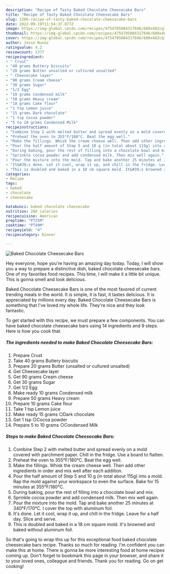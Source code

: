 ```yaml
---
description: "Recipe of Tasty Baked Chocolate Cheesecake Bars"
title: "Recipe of Tasty Baked Chocolate Cheesecake Bars"
slug: 1206-recipe-of-tasty-baked-chocolate-cheesecake-bars
date: 2022-09-19T11:54:37.877Z
image: https://img-global.cpcdn.com/recipes/4754705084317696/680x482cq70/baked-chocolate-cheesecake-bars-recipe-main-photo.jpg
thumbnail: https://img-global.cpcdn.com/recipes/4754705084317696/680x482cq70/baked-chocolate-cheesecake-bars-recipe-main-photo.jpg
cover: https://img-global.cpcdn.com/recipes/4754705084317696/680x482cq70/baked-chocolate-cheesecake-bars-recipe-main-photo.jpg
author: Jesse Nunez
ratingvalue: 4.2
reviewcount: 1377
recipeingredient:
- " Crust"
- "40 grams Buttery biscuits"
- "20 grams Butter unsalted or cultured unsalted"
- " Cheesecake layer"
- "90 grams Cream cheese"
- "30 grams Sugar"
- "1/2 Egg"
- "10 grams Condensed milk"
- "50 grams Heavy cream"
- "10 grams Cake flour"
- "1 tsp Lemon juice"
- "15 grams Dark chocolate"
- "1 tsp Cocoa powder"
- "5 to 10 grams Condensed Milk"
recipeinstructions:
- "Combine Step 2 with melted butter and spread evenly on a mold covered with parchment paper. Chill in the fridge. Use a board to flatten."
- "Preheat the oven to 355°F/180°C. Beat the egg well."
- "Make the fillings. Whisk the cream cheese well. Then add other ingredients in order and mix well after each addition."
- "Pour the half amount of Step 5 and 10 g (in total about 115g) into a mold. Rap the mold against your workspace to even the surface. Bake for 15 minutes at 355°F/180°C."
- "During baking, pour the rest of filling into a chocolate bowl and mix."
- "Sprinkle cocoa powder and add condensed milk. Then mix well again."
- "Pour the mixture into the mold. Tap and bake another 25 minutes at 340°F/170°C. I cover the top with aluminum foil."
- "It&#39;s done. Let it cool, wrap it up, and chill in the fridge. Leave for a half day. Slice and serve."
- "This is doubled and baked in a 18 cm square mold. It&#39;s browned and baked without aluminum foil."
categories:
- Recipe
tags:
- baked
- chocolate
- cheesecake

katakunci: baked chocolate cheesecake 
nutrition: 260 calories
recipecuisine: American
preptime: "PT25M"
cooktime: "PT49M"
recipeyield: "4"
recipecategory: Dinner

---
```



![Baked Chocolate Cheesecake Bars](https://img-global.cpcdn.com/recipes/4754705084317696/680x482cq70/baked-chocolate-cheesecake-bars-recipe-main-photo.jpg)

Hey everyone, hope you're having an amazing day today. Today, I will show you a way to prepare a distinctive dish, baked chocolate cheesecake bars. One of my favorites food recipes. This time, I will make it a little bit unique. This is gonna smell and look delicious.

Baked Chocolate Cheesecake Bars is one of the most favored of current trending meals in the world. It is simple, it is fast, it tastes delicious. It is appreciated by millions every day. Baked Chocolate Cheesecake Bars is something that I've loved my whole life. They're nice and they look fantastic.




To get started with this recipe, we must prepare a few components. You can have baked chocolate cheesecake bars using 14 ingredients and 9 steps. Here is how you cook that.

<!--inarticleads1-->

##### The ingredients needed to make Baked Chocolate Cheesecake Bars:

1. Prepare  Crust
1. Take 40 grams Buttery biscuits
1. Prepare 20 grams Butter (unsalted or cultured unsalted)
1. Get  Cheesecake layer
1. Get 90 grams Cream cheese
1. Get 30 grams Sugar
1. Get 1/2 Egg
1. Make ready 10 grams Condensed milk
1. Prepare 50 grams Heavy cream
1. Prepare 10 grams Cake flour
1. Take 1 tsp Lemon juice
1. Make ready 15 grams ○Dark chocolate
1. Get 1 tsp ○Cocoa powder
1. Prepare 5 to 10 grams ○Condensed Milk




<!--inarticleads2-->

##### Steps to make Baked Chocolate Cheesecake Bars:

1. Combine Step 2 with melted butter and spread evenly on a mold covered with parchment paper. Chill in the fridge. Use a board to flatten.
1. Preheat the oven to 355°F/180°C. Beat the egg well.
1. Make the fillings. Whisk the cream cheese well. Then add other ingredients in order and mix well after each addition.
1. Pour the half amount of Step 5 and 10 g (in total about 115g) into a mold. Rap the mold against your workspace to even the surface. Bake for 15 minutes at 355°F/180°C.
1. During baking, pour the rest of filling into a chocolate bowl and mix.
1. Sprinkle cocoa powder and add condensed milk. Then mix well again.
1. Pour the mixture into the mold. Tap and bake another 25 minutes at 340°F/170°C. I cover the top with aluminum foil.
1. It&#39;s done. Let it cool, wrap it up, and chill in the fridge. Leave for a half day. Slice and serve.
1. This is doubled and baked in a 18 cm square mold. It&#39;s browned and baked without aluminum foil.




So that's going to wrap this up for this exceptional food baked chocolate cheesecake bars recipe. Thanks so much for reading. I'm confident you can make this at home. There is gonna be more interesting food at home recipes coming up. Don't forget to bookmark this page in your browser, and share it to your loved ones, colleague and friends. Thank you for reading. Go on get cooking!
